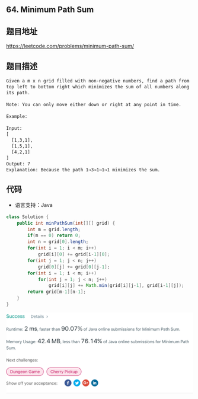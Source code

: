 ## 64. Minimum Path Sum

## 题目地址
https://leetcode.com/problems/minimum-path-sum/

## 题目描述
```
Given a m x n grid filled with non-negative numbers, find a path from top left to bottom right which minimizes the sum of all numbers along its path.

Note: You can only move either down or right at any point in time.

Example:

Input:
[
  [1,3,1],
  [1,5,1],
  [4,2,1]
]
Output: 7
Explanation: Because the path 1→3→1→1→1 minimizes the sum.
```


## 代码
* 语言支持：Java

```java
class Solution {
    public int minPathSum(int[][] grid) {
        int m = grid.length;
        if(m == 0) return 0;
        int n = grid[0].length;
        for(int i = 1; i < m; i++)
            grid[i][0] += grid[i-1][0];
        for(int j = 1; j < n; j++)
            grid[0][j] += grid[0][j-1];
        for(int i = 1; i < m; i++)
            for(int j = 1; j < n; j++)
                grid[i][j] += Math.min(grid[i][j-1], grid[i-1][j]);
        return grid[m-1][n-1];
    }
}
```
![](../../static-file/problems/leetcode.com_problems_minimum-path-sum_submissions_.png)
